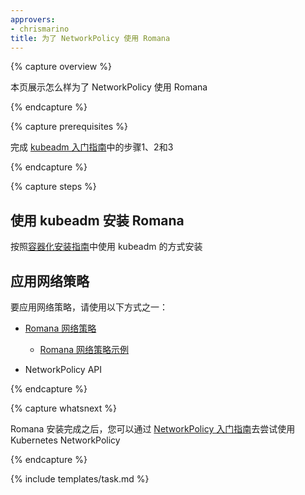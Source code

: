 ```yaml
---
approvers:
- chrismarino
title: 为了 NetworkPolicy 使用 Romana
---
```


{% capture overview %}


本页展示怎么样为了 NetworkPolicy 使用 Romana

{% endcapture %}

{% capture prerequisites %}


完成 [kubeadm 入门指南](/docs/getting-started-guides/kubeadm/)中的步骤1、2和3

{% endcapture %}

{% capture steps %}


## 使用 kubeadm 安装 Romana


按照[容器化安装指南](https://github.com/romana/romana/tree/master/containerize)中使用 kubeadm 的方式安装


## 应用网络策略


要应用网络策略，请使用以下方式之一：


* [Romana 网络策略](https://github.com/romana/romana/wiki/Romana-policies)
    * [Romana 网络策略示例](https://github.com/romana/core/tree/master/policy)

* NetworkPolicy API

{% endcapture %}

{% capture whatsnext %}


Romana 安装完成之后，您可以通过 [NetworkPolicy 入门指南](/docs/getting-started-guides/network-policy/walkthrough)去尝试使用 Kubernetes NetworkPolicy

{% endcapture %}

{% include templates/task.md %}
